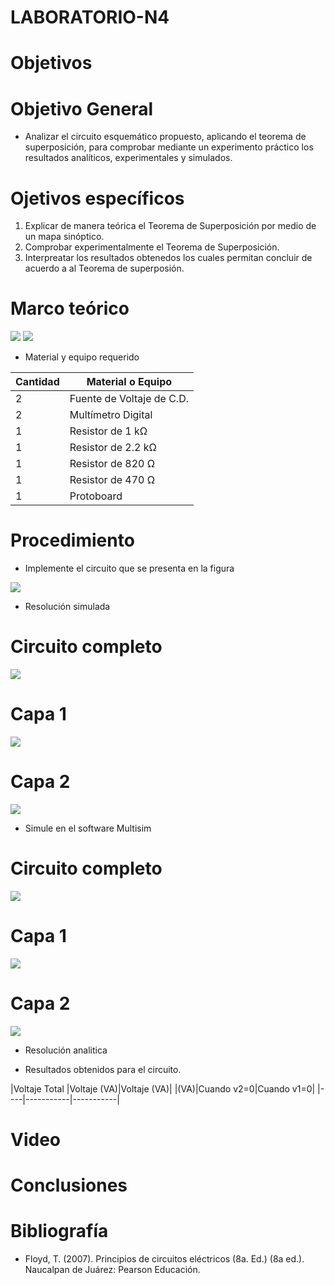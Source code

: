 # LABORATORIO-N4
# Objetivos

# Objetivo General
- Analizar el circuito esquemático propuesto, aplicando el teorema de superposición, para comprobar mediante un experimento práctico los resultados analíticos, experimentales y simulados.

# Ojetivos específicos

1. Explicar de manera teórica el Teorema de Superposición por medio de un mapa sinóptico.
2. Comprobar experimentalmente el Teorema de Superposición.
3. Interpreatar los resultados obtenedos los cuales permitan concluir de acuerdo a al Teorema de superposión.
# Marco teórico
![](https://github.com/BENLLAMIN69/LABORATORIO-N4/blob/main/ima/png%20(21).png)
![](https://github.com/BENLLAMIN69/LABORATORIO-N4/blob/main/ima/png%20(22).png)
- Material y equipo requerido

|Cantidad| Material o Equipo|
|--------|------------------|
|2| Fuente de Voltaje de C.D.|
|2| Multímetro Digital|
|1| Resistor de 1 kΩ|
|1| Resistor de 2.2 kΩ|
|1| Resistor de 820 Ω|
|1| Resistor de 470 Ω|
|1| Protoboard|

# Procedimiento
- Implemente el circuito que se presenta en la figura

![](https://github.com/BENLLAMIN69/LABORATORIO-N4/blob/main/ima/Captura%20de%20pantalla%202021-12-21%20173530.png)

- Resolución simulada

# Circuito completo

![](https://github.com/BENLLAMIN69/LABORATORIO-N4/blob/main/ima/WhatsApp%20Image%202021-12-21%20at%204.37.01%20PM.jpeg)

# Capa 1

![](https://github.com/BENLLAMIN69/LABORATORIO-N4/blob/main/ima/WhatsApp%20Image%202021-12-21%20at%204.37.44%20PM.jpeg)

# Capa 2

![](https://github.com/BENLLAMIN69/LABORATORIO-N4/blob/main/ima/WhatsApp%20Image%202021-12-21%20at%204.37.22%20PM.jpeg)

- Simule en el software Multisim

# Circuito completo

![](https://github.com/BENLLAMIN69/LABORATORIO-N4/blob/main/ima/Captura%20de%20pantalla%202021-12-21%20194325.png)

# Capa 1

![](https://github.com/BENLLAMIN69/LABORATORIO-N4/blob/main/ima/Captura%20de%20pantalla%202021-12-21%20194417.png)

# Capa 2

![](https://github.com/BENLLAMIN69/LABORATORIO-N4/blob/main/ima/Captura%20de%20pantalla%202021-12-21%20194531.png)

- Resolución analitica

- Resultados obtenidos para el circuito.

|Voltaje Total |Voltaje (VA)|Voltaje (VA)|
|(VA)|Cuando v2=0|Cuando v1=0|
|----|-----------|-----------|

# Video

# Conclusiones 

# Bibliografía

- Floyd, T. (2007). Principios de circuitos eléctricos (8a. Ed.) (8a ed.). Naucalpan de Juárez: Pearson Educación.
